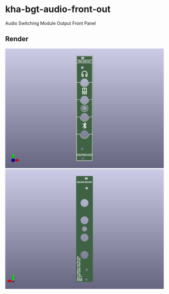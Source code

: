 # kha-bgt-audio-front-out

Audio Switching Module Output Front Panel

## Render

<img src="kha-bgt-audio-front-out-render-front.png" width="800"/>

<img src="kha-bgt-audio-front-out-render-back.png" width="800"/>
